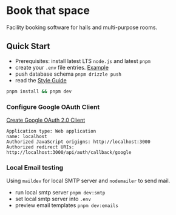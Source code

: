 # Book that space

Facility booking software for halls and multi-purpose rooms.

## Quick Start

- Prerequisites: install latest LTS `node.js` and latest `pnpm`
- create your `.env` file entries. [Example](.env.example)
- push database schema `pnpm drizzle push`
- read the [Style Guide](docs/style_guide.md)

```sh
pnpm install && pnpm dev
```

### Configure Google OAuth Client

[Create Google OAuth 2.0 Client](https://console.cloud.google.com/auth/clients)

```
Application type: Web application
name: localhost
Authorized JavaScript origigns: http://localhost:3000
Authorized redirect URIs: http://localhost:3000/api/auth/callback/google
```

### Local Email testing

Using `maildev` for local SMTP server and `nodemailer` to send mail.

- run local smtp server `pnpm dev:smtp`
- set local smtp server into `.env`
- preview email templates `pnpm dev:emails`
